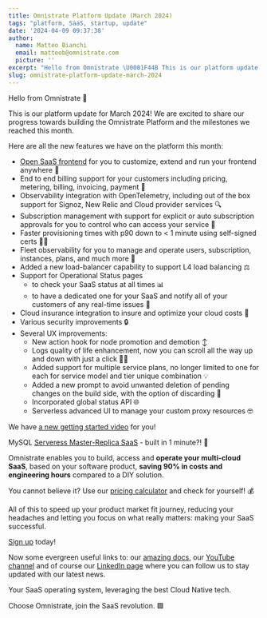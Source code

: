 ```yaml
---
title: Omnistrate Platform Update (March 2024)
tags: "platform, SaaS, startup, update"
date: '2024-04-09 09:37:38'
author:
  name: Matteo Bianchi
  email: matteob@omnistrate.com
  picture: ''
excerpt: "Hello from Omnistrate \U0001F44B This is our platform update for March 2024! We are excited to share our progress towards building the Omnistrate Platform and the milestones we reached this month."
slug: omnistrate-platform-update-march-2024
---
```


Hello from Omnistrate 👋

This is our platform update for March 2024!
We are excited to share our progress towards building the Omnistrate Platform and the milestones we reached this month.

Here are all the new features we have on the platform this month:

- [Open SaaS frontend][8] for you to customize, extend and run your frontend anywhere 👐
- End to end billing support for your customers including pricing, metering, billing, invoicing, payment 🤑
- Observability integration with OpenTelemetry, including out of the box support for Signoz, New Relic and Cloud provider services 🔍
- Subscription management with support for explicit or auto subscription approvals for you to control who can access your service 🙅
- Faster provisioning times with p90 down to < 1 minute using self-signed certs 🏃🍃
- Fleet observability for you to manage and operate users, subscription, instances, plans, and much more 🤝
- Added a new load-balancer capability to support L4 load balancing ⚖️
- Support for Operational Status pages 
    - to check your SaaS status at all times 📊
    - to have a dedicated one for your SaaS and notify all of your customers of any real-time issues 🔴
- Cloud insurance integration to insure and optimize your cloud costs 💸
- Various security improvements 🔒
- Several UX improvements:
    - New action hook for node promotion and demotion ↕️
    - Logs quality of life enhancement, now you can scroll all the way up and down with just a click 🔼🔽
    - Added support for multiple service plans, no longer limited to one for each for service model and tier unique combination 💡
    - Added a new prompt to avoid unwanted deletion of pending changes on the build side, with the option of discarding 💾
    - Incorporated global status API 🌐
    - Serverless advanced UI to manage your custom proxy resources 🤓

We have [a new getting started video][1] for you!

MySQL [Serveress Master-Replica SaaS][2] - built in 1 minute?! 🤯

Omnistrate enables you to build, access and **operate your multi-cloud SaaS**, based on your software product, **saving 90% in costs and engineering hours** compared to a DIY solution.

You cannot believe it? 
Use our [pricing calculator][3] and check for yourself! 💰

All of this to speed up your product market fit journey, reducing your headaches and letting you focus on what really matters: making your SaaS successful.

[Sign up][4] today!


Now some evergreen useful links to: our [amazing docs][5], our [YouTube channel][6] and of course our [LinkedIn page][7] where you can follow us to stay updated with our latest news.

Your SaaS operating system, leveraging the best Cloud Native tech.

Choose Omnistrate, join the SaaS revolution. 🟩

  [1]: https://www.youtube.com/watch?v=Hw3XMlVqq9Q 
  [2]: https://www.youtube.com/watch?v=fYWr1otnLWY
  [3]: https://omnistrate.com/pricing#cost-calculator
  [4]: https://omnistrate.cloud/signup
  [5]: http://docs.omnistrate.com
  [6]: https://www.youtube.com/@omnistrate
  [7]: https://www.linkedin.com/company/omnistrate/
  [8]: https://github.com/omnistrate/saasbuilder

